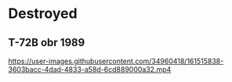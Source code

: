 
# Destroyed

## T-72B obr 1989

https://user-images.githubusercontent.com/34960418/161515838-3603bacc-4dad-4833-a58d-6cd889000a32.mp4

